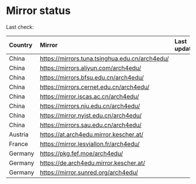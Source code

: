 <script src="./time.js"></script>
# Mirror status
Last check: <script type="text/javascript">localize(1726820827.1781533);</script>

|Country|Mirror|Last update|
|:------|:-----|:----------|
|China|https://mirrors.tuna.tsinghua.edu.cn/arch4edu/|<script type="text/javascript">localize(1726771853);</script>|
|China|https://mirrors.aliyun.com/arch4edu/|<script type="text/javascript">localize(1726771853);</script>|
|China|https://mirrors.bfsu.edu.cn/arch4edu/|<script type="text/javascript">localize(1726771853);</script>|
|China|https://mirrors.cernet.edu.cn/arch4edu/|<script type="text/javascript">localize(1726771853);</script>|
|China|https://mirror.iscas.ac.cn/arch4edu/|<script type="text/javascript">localize(1726771853);</script>|
|China|https://mirrors.nju.edu.cn/arch4edu/|<script type="text/javascript">localize(1726771853);</script>|
|China|https://mirror.nyist.edu.cn/arch4edu/|<script type="text/javascript">localize(1726771853);</script>|
|China|https://mirrors.sau.edu.cn/arch4edu/|<script type="text/javascript">localize(1726771853);</script>|
|Austria|https://at.arch4edu.mirror.kescher.at/|<script type="text/javascript">localize(1726771853);</script>|
|France|https://mirror.lesviallon.fr/arch4edu/|<script type="text/javascript">localize(1726771853);</script>|
|Germany|https://pkg.fef.moe/arch4edu/|<script type="text/javascript">localize(1726771853);</script>|
|Germany|https://de.arch4edu.mirror.kescher.at/|<script type="text/javascript">localize(1726771853);</script>|
|Germany|https://mirror.sunred.org/arch4edu/|<script type="text/javascript">localize(1726771853);</script>|

<script src="./tablefilter/tablefilter.js"></script>
<script src="./table.js"></script>